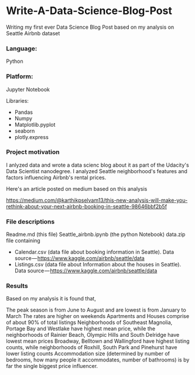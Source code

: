 # Write-A-Data-Science-Blog-Post

Writing my first ever Data Science Blog Post based on my analysis on Seattle Airbnb dataset


### Language:
Python

### Platform: 
Jupyter Notebook

Libraries:
* Pandas
* Numpy
* Matplotlib.pyplot
* seaborn
* plotly.express

### Project motivation
I anlyzed data and wrote a data scienc blog about it as part of the Udacity's  Data Scientist nanodegree. 
I analyzed Seattle neighborhood's features and factors influencing Airbnb's rental prices.

Here's an article posted on medium based on this analysis 

https://medium.com/@karthikpselvam13/this-new-analysis-will-make-you-rethink-about-your-next-airbnb-booking-in-seattle-98646bbf2b5f


### File descriptions

Readme.md (this file)
Seattle_airbnb.ipynb (the python Notebook)
data.zip file containing 
* Calendar.csv (data file about booking information in Seattle). Data source — https://www.kaggle.com/airbnb/seattle/data
* Listings.csv (data file about Information about the houses in Seattle). Data source — https://www.kaggle.com/airbnb/seattle/data

### Results
Based on my analysis it is found that, 

The peak season is from June to August and are lowest is from January to March
The rates are higher on weekends
Apartments and Houses comprise of about 90% of total listings
Neighborhoods of Southeast Magnolia, Portage Bay and Westlake have highest mean price, while the neighborhoods of Rainier Beach, Olympic Hills and South Delridge have lowest mean prices
Broadway, Belltown and Wallingford have highest listing counts, while neighborhoods of Roxhill, South Park and Pinehurst have lower listing counts
Accommodation size (determined by number of bedrooms, how many people it accommodates, number of bathrooms) is by far the single biggest price influencer.

